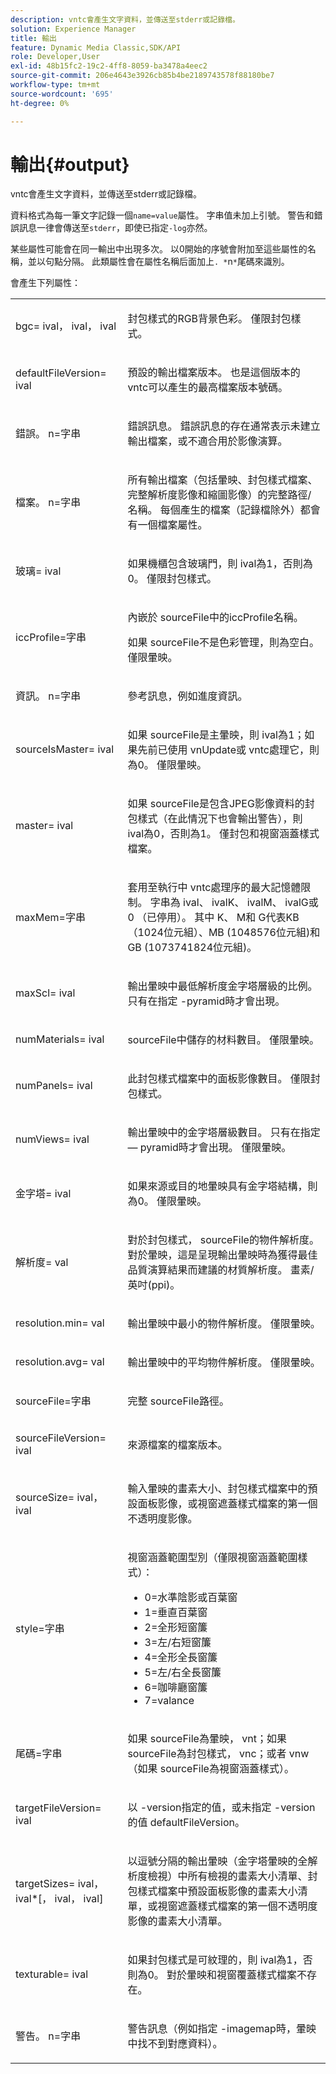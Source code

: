 ```yaml
---
description: vntc會產生文字資料，並傳送至stderr或記錄檔。
solution: Experience Manager
title: 輸出
feature: Dynamic Media Classic,SDK/API
role: Developer,User
exl-id: 48b15fc2-19c2-4ff8-8059-ba3478a4eec2
source-git-commit: 206e4643e3926cb85b4be2189743578f88180be7
workflow-type: tm+mt
source-wordcount: '695'
ht-degree: 0%

---
```


# 輸出{#output}

vntc會產生文字資料，並傳送至stderr或記錄檔。

資料格式為每一筆文字記錄一個`name=value`屬性。 字串值未加上引號。 警告和錯誤訊息一律會傳送至`stderr`，即使已指定`-log`亦然。

某些屬性可能會在同一輸出中出現多次。 以0開始的序號會附加至這些屬性的名稱，並以句點分隔。 此類屬性會在屬性名稱后面加上`. *`n`*`尾碼來識別。

會產生下列屬性：

<table id="simpletable_32AAA1A2DDB04BC6B86885E6223BF609"> 
 <tr class="strow"> 
  <td class="stentry"> <p><span class="codeph">bgc=<span class="varname"> ival</span>，<span class="varname"> ival</span>，<span class="varname"> ival</span></span> </p> </td> 
  <td class="stentry"> <p>封包樣式的RGB背景色彩。 僅限封包樣式。 </p></td> 
 </tr> 
 <tr class="strow"> 
  <td class="stentry"> <p><span class="codeph">defaultFileVersion=<span class="varname"> ival</span></span> </p></td> 
  <td class="stentry"> <p>預設的輸出檔案版本。 也是這個版本的<span class="filepath"> vntc</span>可以產生的最高檔案版本號碼。 </p></td> 
 </tr> 
 <tr class="strow"> 
  <td class="stentry"> <p><span class="codeph">錯誤。<span class="varname"> n</span>=<span class="varname">字串</span></span> </p></td> 
  <td class="stentry"> <p>錯誤訊息。 錯誤訊息的存在通常表示未建立輸出檔案，或不適合用於影像演算。 </p></td> 
 </tr> 
 <tr class="strow"> 
  <td class="stentry"> <p><span class="codeph">檔案。<span class="varname"> n</span>=<span class="varname">字串</span></span> </p></td> 
  <td class="stentry"> <p>所有輸出檔案（包括暈映、封包樣式檔案、完整解析度影像和縮圖影像）的完整路徑/名稱。 每個產生的檔案（記錄檔除外）都會有一個檔案屬性。 </p></td> 
 </tr> 
 <tr class="strow"> 
  <td class="stentry"> <p><span class="codeph">玻璃=<span class="varname"> ival</span></span> </p></td> 
  <td class="stentry"> <p>如果機櫃包含玻璃門，則<span class="varname"> ival</span>為1，否則為0。 僅限封包樣式。 </p></td> 
 </tr> 
 <tr class="strow"> 
  <td class="stentry"> <p><span class="codeph">iccProfile=<span class="varname">字串</span></span> </p></td> 
  <td class="stentry"> <p>內嵌於<span class="varname"> sourceFile</span>中的iccProfile名稱。 </p> <p>如果<span class="varname"> sourceFile</span>不是色彩管理，則為空白。 僅限暈映。 </p></td> 
 </tr> 
 <tr class="strow"> 
  <td class="stentry"> <p><span class="codeph">資訊。<span class="varname"> n</span>=<span class="varname">字串</span></span> </p></td> 
  <td class="stentry"> <p>參考訊息，例如進度資訊。 </p></td> 
 </tr> 
 <tr class="strow"> 
  <td class="stentry"> <p><span class="codeph">sourceIsMaster=<span class="varname"> ival</span></span> </p></td> 
  <td class="stentry"> <p>如果<span class="varname"> sourceFile</span>是主暈映，則<span class="varname"> ival</span>為1；如果先前已使用<span class="filepath"> vnUpdate</span>或<span class="filepath"> vntc</span>處理它，則為0。 僅限暈映。 </p></td> 
 </tr> 
 <tr class="strow"> 
  <td class="stentry"> <p><span class="codeph">master=<span class="varname"> ival</span></span> </p></td> 
  <td class="stentry"> <p>如果<span class="varname"> sourceFile</span>是包含JPEG影像資料的封包樣式（在此情況下也會輸出警告），則<span class="varname"> ival</span>為0，否則為1。 僅封包和視窗涵蓋樣式檔案。 </p></td> 
 </tr> 
 <tr class="strow"> 
  <td class="stentry"> <p><span class="codeph">maxMem=<span class="varname">字串</span></span> </p></td> 
  <td class="stentry"> <p>套用至執行中<span class="filepath"> vntc</span>處理序的最大記憶體限制。 <span class="varname">字串</span>為<span class="varname"> ival</span>、<span class="varname"> ivalK</span>、<span class="varname"> ivalM</span>、<span class="varname"> ivalG</span>或<span class="codeph"> 0</span> （已停用）。 其中<span class="varname"> K</span>、<span class="varname"> M</span>和<span class="varname"> G</span>代表KB （1024位元組）、MB (1048576位元組)和GB (1073741824位元組)。 </p></td> 
 </tr> 
 <tr class="strow"> 
  <td class="stentry"> <p><span class="codeph">maxScl=<span class="varname"> ival</span></span> </p></td> 
  <td class="stentry"> <p>輸出暈映中最低解析度金字塔層級的比例。 只有在指定<span class="codeph"> -pyramid</span>時才會出現。 </p></td> 
 </tr> 
 <tr class="strow"> 
  <td class="stentry"> <p><span class="codeph">numMaterials=<span class="varname"> ival</span></span> </p></td> 
  <td class="stentry"> <p><span class="varname"> sourceFile</span>中儲存的材料數目。 僅限暈映。 </p></td> 
 </tr> 
 <tr class="strow"> 
  <td class="stentry"> <p><span class="codeph">numPanels=<span class="codeph"> ival</span></span> </p></td> 
  <td class="stentry"> <p>此封包樣式檔案中的面板影像數目。 僅限封包樣式。 </p></td> 
 </tr> 
 <tr class="strow"> 
  <td class="stentry"> <p><span class="codeph">numViews=<span class="codeph"> ival</span></span> </p></td> 
  <td class="stentry"> <p>輸出暈映中的金字塔層級數目。 只有在指定 — pyramid時才會出現。 僅限暈映。 </p></td> 
 </tr> 
 <tr class="strow"> 
  <td class="stentry"> <p><span class="codeph">金字塔=<span class="varname"> ival</span></span> </p></td> 
  <td class="stentry"> <p>如果來源或目的地暈映具有金字塔結構，則為0。 僅限暈映。 </p></td> 
 </tr> 
 <tr class="strow"> 
  <td class="stentry"> <p><span class="codeph">解析度=<span class="varname"> val</span></span> </p></td> 
  <td class="stentry"> <p>對於封包樣式，<span class="varname"> sourceFile</span>的物件解析度。 對於暈映，這是呈現輸出暈映時為獲得最佳品質演算結果而建議的材質解析度。 畫素/英吋(ppi)。 </p></td> 
 </tr> 
 <tr class="strow"> 
  <td class="stentry"> <p><span class="codeph">resolution.min=<span class="varname"> val</span></span> </p></td> 
  <td class="stentry"> <p>輸出暈映中最小的物件解析度。 僅限暈映。 </p></td> 
 </tr> 
 <tr class="strow"> 
  <td class="stentry"> <p><span class="codeph">resolution.avg=<span class="varname"> val</span></span> </p></td> 
  <td class="stentry"> <p>輸出暈映中的平均物件解析度。 僅限暈映。 </p></td> 
 </tr> 
 <tr class="strow"> 
  <td class="stentry"> <p><span class="codeph">sourceFile=<span class="varname">字串</span></span> </p></td> 
  <td class="stentry"> <p>完整<span class="varname"> sourceFile</span>路徑。 </p></td> 
 </tr> 
 <tr class="strow"> 
  <td class="stentry"> <p><span class="codeph">sourceFileVersion=<span class="varname"> ival</span></span> </p></td> 
  <td class="stentry"> <p><span class="varname">來源檔案</span>的檔案版本。 </p></td> 
 </tr> 
 <tr class="strow"> 
  <td class="stentry"> <p><span class="codeph">sourceSize=<span class="varname"> ival</span>，<span class="varname"> ival</span></span> </p></td> 
  <td class="stentry"> <p>輸入暈映的畫素大小、封包樣式檔案中的預設面板影像，或視窗遮蓋樣式檔案的第一個不透明度影像。 </p></td> 
 </tr> 
 <tr class="strow"> 
  <td class="stentry"> <p><span class="codeph">style=<span class="varname">字串</span></span> </p></td> 
  <td class="stentry"> <p>視窗涵蓋範圍型別（僅限視窗涵蓋範圍樣式）： </p> <p> 
    <ul id="ul_51AECE556B8B40109FFAD2B315D0695C"> 
     <li id="li_3D3B9211C7AF4810883AE815BEBD4228">0=水準陰影或百葉窗 </li> 
     <li id="li_DE88052467D64ECDAEB29264FC3904E4">1=垂直百葉窗 </li> 
     <li id="li_6F976CABF7244B20A471391A685ED05F"> 2=全形短窗簾 </li> 
     <li id="li_E8D2B0B9189F4BDBB70E145E9196C1CD">3=左/右短窗簾 </li> 
     <li id="li_026F043A50D34C8AB850D9832F375DB7"> 4=全形全長窗簾 </li> 
     <li id="li_283A2E5BFF75461B8F697FFF0796361F"> 5=左/右全長窗簾 </li> 
     <li id="li_E175BA9EAE1F46B89109F4892FF54656"> 6=咖啡廳窗簾 </li> 
     <li id="li_79D2F7F68C4746F3B6742EFECD01BDD9"> 7=valance </li> 
    </ul> </p> </td> 
 </tr> 
 <tr class="strow"> 
  <td class="stentry"> <p><span class="codeph">尾碼=<span class="varname">字串</span></span> </p></td> 
  <td class="stentry"> <p>如果<span class="codeph"> sourceFile</span>為暈映，<span class="varname"> vnt</span>；如果<span class="codeph"> sourceFile</span>為封包樣式，<span class="varname"> vnc</span>；或者<span class="codeph"> vnw</span> （如果<span class="varname"> sourceFile</span>為視窗涵蓋樣式）。 </p></td> 
 </tr> 
 <tr class="strow"> 
  <td class="stentry"> <p><span class="codeph">targetFileVersion=<span class="varname"> ival</span></span> </p></td> 
  <td class="stentry"> <p>以<span class="codeph"> -version</span>指定的值，或未指定<span class="codeph"> -version</span>的值<span class="codeph"> defaultFileVersion</span>。 </p></td> 
 </tr> 
 <tr class="strow"> 
  <td class="stentry"> <p><span class="codeph">targetSizes=<span class="varname"> ival</span>，<span class="varname"> ival</span>*[，<span class="varname"> ival</span>，<span class="varname"> ival</span>]</span> </p></td> 
  <td class="stentry"> <p>以逗號分隔的輸出暈映（金字塔暈映的全解析度檢視）中所有檢視的畫素大小清單、封包樣式檔案中預設面板影像的畫素大小清單，或視窗遮蓋樣式檔案的第一個不透明度影像的畫素大小清單。 </p> </td> 
 </tr> 
 <tr class="strow"> 
  <td class="stentry"> <p><span class="codeph">texturable=<span class="varname"> ival</span></span> </p></td> 
  <td class="stentry"> <p>如果封包樣式是可紋理的，則<span class="varname"> ival</span>為1，否則為0。 對於暈映和視窗覆蓋樣式檔案不存在。 </p></td> 
 </tr> 
 <tr class="strow"> 
  <td class="stentry"> <p><span class="codeph">警告。<span class="varname"> n</span>=<span class="varname">字串</span></span> </p></td> 
  <td class="stentry"> <p>警告訊息（例如指定<span class="codeph"> -imagemap</span>時，暈映中找不到對應資料）。 </p></td> 
 </tr> 
</table>

